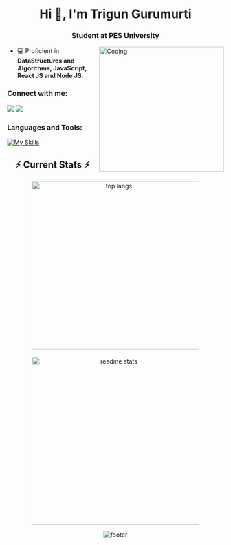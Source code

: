 <h1 align="center">Hi 👋, I'm Trigun Gurumurti</h1>
<h3 align="center">Student at PES University</h3>
<img align="right" alt="Coding" width="290" src="https://camo.githubusercontent.com/2366b34bb903c09617990fb5fff4622f3e941349e846ddb7e73df872a9d21233/68747470733a2f2f63646e2e6472696262626c652e636f6d2f75736572732f3733303730332f73637265656e73686f74732f363538313234332f6176656e746f2e676966">

- 💻 Proficient in **DataStructures and Algorithms, JavaScript, React JS and Node JS.** 

<h3 align="left">Connect with me:</h3>

[![](https://img.shields.io/badge/Gmail-D14836?style=for-the-badge&logo=gmail&logoColor=white)](mailto:triguntamragouri@gmail.com)
[![](https://img.shields.io/badge/linkedin-%231E77B5.svg?&style=for-the-badge&logo=linkedin)](https://in.linkedin.com/in/trigun2005/)

<h3 align="left">Languages and Tools:</h3>

[![My Skills](https://skillicons.dev/icons?i=cpp,git,github,html,css,bootstrap,js,react,nodejs,c,python)](https://github.com/TrigunGurumurti)
<br>

 <h2 align="center">⚡ Current Stats ⚡</h2>
<div align=center>
   <img width=390 align="center" src="https://github-readme-stats.vercel.app/api/top-langs/?username=Trigun2005&langs_count=8&layout=compact&theme=react&border_radius=10&size_weight=0.5&count_weight=0.5&exclude_repo=github-readme-stats" alt="top langs" /> <br><br>
  <img width=390 align="center" src="https://github-readme-stats.vercel.app/api?username=Trigun2005&show_icons=true&theme=react&rank_icon=github&border_radius=10" alt="readme stats" />

![footer](https://user-images.githubusercontent.com/10498744/210157572-1fca0242-8af2-46a6-bfa3-666ffd40ebde.svg)
